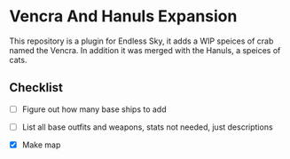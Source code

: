 # Vencra And Hanuls Expansion 
This repository is a plugin for Endless Sky, it adds a WIP speices of crab named the Vencra. In addition it was merged with the Hanuls, a speices of cats.

## Checklist

 - [ ] Figure out how many base ships to add
 - [ ] List all base outfits and weapons, stats not needed, just descriptions
 - [x] Make map


